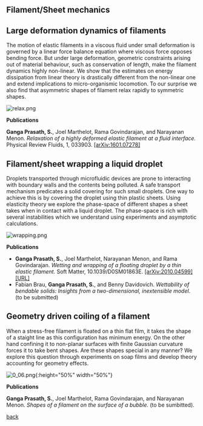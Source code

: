 ## Filament/Sheet mechanics

## Large deformation dynamics of filaments

The motion of elastic filaments in a viscous fluid under small deformation is governed by a linear force balance equation where viscous force opposes bending force. But under large deformation, geometric constraints arising out of material behaviour, such as conservation of length, make the filament dynamics highly non-linear. We show that the estimates on energy dissipation from linear theory is drastically different from the non-linear one and extend implications to micro-organismic locomotion. To our surprise we also find that asymmetric shapes of filament relax rapidly to symmetric shapes.

<!--![asymmetric.jpg]({{site.baseurl}}/asymmetric.jpg){:height="50%" width="50%"}-->
![relax.png]({{site.baseurl}}/relax.png)

**Publications**

**Ganga Prasath, S.**, Joel Marthelot, Rama Govindarajan, and Narayanan Menon. _Relaxation of a highly deformed elastic filament at a fluid interface._ Physical Review Fluids, 1, 033903. [[arXiv:1601.07278]](https://arxiv.org/abs/1601.07278)

## Filament/sheet wrapping a liquid droplet
Droplets transported through microfluidic devices are prone to interacting with boundary walls and the contents being polluted. A safe transport mechanism predicates a solid covering for such small droplets. One way to achieve this is by covering the droplet using thin plastic sheets. Using elasticity theory we explore the phase-space of different shapes a sheet takes when in contact with a liquid droplet. The phase-space is rich with several instabilities which we understand using experiments and asymptotic calculations.

![wrapping.png]({{site.baseurl}}/wrapping.png)

**Publications**
* **Ganga Prasath, S.**, Joel Marthelot, Narayanan Menon, and Rama Govindarajan. _Wetting and wrapping of a floating droplet by a thin
elastic filament._ Soft Matter, 10.1039/D0SM01863E. [[arXiv:2010.04599]](http://arxiv.org/abs/2010.04599) [[URL]](https://pubs.rsc.org/en/content/articlelanding/2021/sm/d0sm01863e)
*  Fabian Brau, **Ganga Prasath, S.**, and Benny Davidovich. _Wettability of bendable solids:
Insights from a two-dimensional, inextensible model_. (to be submitted)

## Geometry driven coiling of a filament

When a stress-free filament is floated on a thin flat film, it takes the shape of a staight line as this configuration has minimum energy. On the other hand confining it to non-planar surfaces with finite Gaussian curvature forces it to take bent shapes. Are these shapes special in any manner? We explore this question through experiments on soap films and develop theory accounting for geometry effects.

![0_06.png]({{site.baseurl}}/0_06.png){:height="50%" width="50%"}

**Publications**

<!--**Ganga Prasath, S.**, Joel Marthelot, Rama Govindarajan, and Narayanan Menon. _Geometry driven coiling of an elastic filament on a spherical bubble._ Proceedings of Royal Society A (under preparation).-->
**Ganga Prasath, S.**, Joel Marthelot, Rama Govindarajan, and Narayanan Menon. _Shapes of a filament on the surface of a bubble._ (to be sumbitted).



[back](./research)
